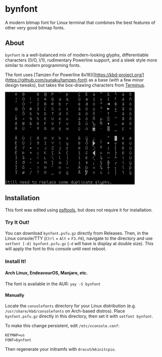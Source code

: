 # bynfont
A modern bitmap font for Linux terminal that combines the best features of other very good bitmap fonts.

## About

`bynfont` is a well-balanced mix of modern-looking glyphs, differentiable characters (0/O, l/1), rudimentary Powerline support, and a sleek style more similar to modern programming fonts.

The font uses [Tamzen For Powerline 8x16]([https://kbd-project.org/](https://github.com/sunaku/tamzen-font) as a base (with a few minor design tweaks), but takes the box-drawing characters from [Terminus](https://terminus-font.sourceforge.net/).

![](./assets/screenshot-v1.png)

## Installation

This font was edited using [psftools](https://codeberg.org/gnarz/psftools), but does not require it for installation.

### Try It Out!

You can download `bynfont.psfu.gz` directly from Releases. Then, in the Linux console/TTY (`Ctrl` + `Alt` + `F3`..`F6`), navigate to the directory and use `setfont [-d] bynfont.psfu.gz` (`-d` will have is display at double size). This will apply the font to this console until next reboot.

### Install It!

#### Arch Linux, EndeavourOS, Manjaro, etc.

The font is available in the AUR: `yay -S bynfont`

#### Manually

Locate the `consolefonts` directory for your Linux distribution (e.g. `/usr/share/kbd/consolefonts` on Arch-based distros). Place `bynfont.psfu.gz` directly in this directory, then set it with `setfont bynfont`.

To make this change persistent, edit `/etc/vconsole.conf`:

```config
KEYMAP=us
FONT=bynfont
```

Then regenerate your initramfs with `dracut`/`mkinitcpio`.
